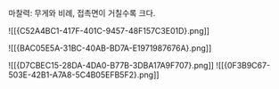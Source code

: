 마찰력: 무게와 비례, 접촉면이 거칠수록 크다.

![[{C52A4BC1-417F-401C-9457-48F157C3E01D}.png]]

![[{BAC05E5A-31BC-40AB-BD7A-E1971987676A}.png]]

![[{D7CBEC15-28DA-4DA0-B77B-3DBA17A9F707}.png]]
![[{0F3B9C67-503E-42B1-A7A8-5C4B05EFB5F2}.png]]

